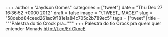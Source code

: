 
+++
author = "Jaydson Gomes"
categories = ["tweet"]
date = "Thu Dec 27 16:36:52 +0000 2012"
draft = false
image = "{TWEET_IMAGE}"
slug = "58debd84ceed261ac9f181e1a84c705c2b789ec5"
tags = ["tweet"]
title = """Palestra do tio Crock pra..."""
+++
Palestra do tio Crock pra quem quer entender Monads http://t.co/ErIGkncE
